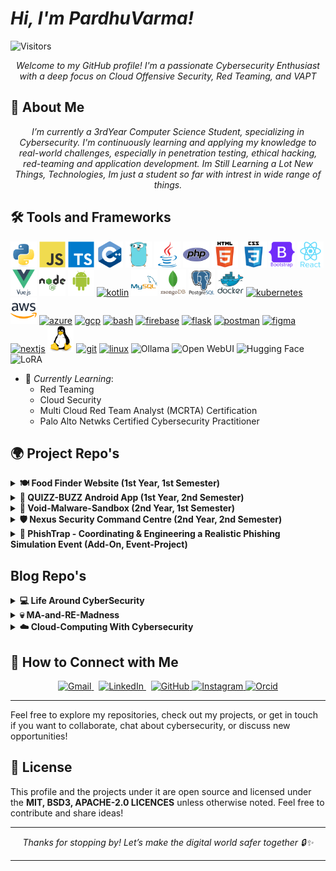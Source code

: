 # *Hi, I'm PardhuVarma!*
![Visitors](https://komarev.com/ghpvc/?username=PardhuSreeRushiVarma20060119&color=blue)

<p align="center">
  <em>Welcome to my GitHub profile! I'm a passionate Cybersecurity Enthusiast with a deep focus on Cloud Offensive Security, Red Teaming, and VAPT</em>
</p>

## 🚀 About Me

<p align="center">
  <em>I’m currently a 3rdYear Computer Science Student, specializing in Cybersecurity. I'm continuously learning and applying my knowledge to real-world challenges, especially in penetration testing, ethical hacking, red-teaming and application development. Im Still Learning a Lot New Things, Technologies, Im just a student so far with intrest in wide range of things. </em>
</p>

## 🛠️ Tools and Frameworks

<p><a target="_blank" href="https://raw.githubusercontent.com/devicons/devicon/master/icons/python/python-original.svg" style="display: inline-block;"><img src="https://raw.githubusercontent.com/devicons/devicon/master/icons/python/python-original.svg" alt="python" width="42" height="42" /></a>
<a target="_blank" href="https://raw.githubusercontent.com/devicons/devicon/master/icons/javascript/javascript-original.svg" style="display: inline-block;"><img src="https://raw.githubusercontent.com/devicons/devicon/master/icons/javascript/javascript-original.svg" alt="javascript" width="42" height="42" /></a>
<a target="_blank" href="https://raw.githubusercontent.com/devicons/devicon/master/icons/typescript/typescript-original.svg" style="display: inline-block;"><img src="https://raw.githubusercontent.com/devicons/devicon/master/icons/typescript/typescript-original.svg" alt="typescript" width="42" height="42" /></a>
<a target="_blank" href="https://raw.githubusercontent.com/devicons/devicon/master/icons/cplusplus/cplusplus-original.svg" style="display: inline-block;"><img src="https://raw.githubusercontent.com/devicons/devicon/master/icons/cplusplus/cplusplus-original.svg" alt="cplusplus" width="42" height="42" /></a>
<a target="_blank" href="https://raw.githubusercontent.com/devicons/devicon/master/icons/go/go-original.svg" style="display: inline-block;"><img src="https://raw.githubusercontent.com/devicons/devicon/master/icons/go/go-original.svg" alt="go" width="42" height="42" /></a>
<a target="_blank" href="https://raw.githubusercontent.com/devicons/devicon/master/icons/java/java-original.svg" style="display: inline-block;"><img src="https://raw.githubusercontent.com/devicons/devicon/master/icons/java/java-original.svg" alt="java" width="42" height="42" /></a>
<a target="_blank" href="https://raw.githubusercontent.com/devicons/devicon/master/icons/php/php-original.svg" style="display: inline-block;"><img src="https://raw.githubusercontent.com/devicons/devicon/master/icons/php/php-original.svg" alt="php" width="42" height="42" /></a>
<a target="_blank" href="https://raw.githubusercontent.com/devicons/devicon/master/icons/html5/html5-original-wordmark.svg" style="display: inline-block;"><img src="https://raw.githubusercontent.com/devicons/devicon/master/icons/html5/html5-original-wordmark.svg" alt="html5" width="42" height="42" /></a>
<a target="_blank" href="https://raw.githubusercontent.com/devicons/devicon/master/icons/css3/css3-original-wordmark.svg" style="display: inline-block;"><img src="https://raw.githubusercontent.com/devicons/devicon/master/icons/css3/css3-original-wordmark.svg" alt="css3" width="42" height="42" /></a>
<a target="_blank" href="https://raw.githubusercontent.com/devicons/devicon/master/icons/bootstrap/bootstrap-plain-wordmark.svg" style="display: inline-block;"><img src="https://raw.githubusercontent.com/devicons/devicon/master/icons/bootstrap/bootstrap-plain-wordmark.svg" alt="bootstrap" width="42" height="42" /></a>
<a target="_blank" href="https://raw.githubusercontent.com/devicons/devicon/master/icons/react/react-original-wordmark.svg" style="display: inline-block;"><img src="https://raw.githubusercontent.com/devicons/devicon/master/icons/react/react-original-wordmark.svg" alt="react" width="42" height="42" /></a>
<a target="_blank" href="https://raw.githubusercontent.com/devicons/devicon/master/icons/vuejs/vuejs-original-wordmark.svg" style="display: inline-block;"><img src="https://raw.githubusercontent.com/devicons/devicon/master/icons/vuejs/vuejs-original-wordmark.svg" alt="vuejs" width="42" height="42" /></a>
<a target="_blank" href="https://raw.githubusercontent.com/devicons/devicon/master/icons/nodejs/nodejs-original-wordmark.svg" style="display: inline-block;"><img src="https://raw.githubusercontent.com/devicons/devicon/master/icons/nodejs/nodejs-original-wordmark.svg" alt="nodejs" width="42" height="42" /></a>
<a target="_blank" href="https://raw.githubusercontent.com/devicons/devicon/master/icons/android/android-original-wordmark.svg" style="display: inline-block;"><img src="https://raw.githubusercontent.com/devicons/devicon/master/icons/android/android-original-wordmark.svg" alt="android" width="42" height="42" /></a>
<a target="_blank" href="https://www.vectorlogo.zone/logos/kotlinlang/kotlinlang-icon.svg" style="display: inline-block;"><img src="https://www.vectorlogo.zone/logos/kotlinlang/kotlinlang-icon.svg" alt="kotlin" width="42" height="42" /></a>
<a target="_blank" href="https://raw.githubusercontent.com/devicons/devicon/master/icons/mysql/mysql-original-wordmark.svg" style="display: inline-block;"><img src="https://raw.githubusercontent.com/devicons/devicon/master/icons/mysql/mysql-original-wordmark.svg" alt="mysql" width="42" height="42" /></a>
<a target="_blank" href="https://raw.githubusercontent.com/devicons/devicon/master/icons/mongodb/mongodb-original-wordmark.svg" style="display: inline-block;"><img src="https://raw.githubusercontent.com/devicons/devicon/master/icons/mongodb/mongodb-original-wordmark.svg" alt="mongodb" width="42" height="42" /></a>
<a target="_blank" href="https://raw.githubusercontent.com/devicons/devicon/master/icons/postgresql/postgresql-original-wordmark.svg" style="display: inline-block;"><img src="https://raw.githubusercontent.com/devicons/devicon/master/icons/postgresql/postgresql-original-wordmark.svg" alt="postgresql" width="42" height="42" /></a>
<a target="_blank" href="https://raw.githubusercontent.com/devicons/devicon/master/icons/docker/docker-original-wordmark.svg" style="display: inline-block;"><img src="https://raw.githubusercontent.com/devicons/devicon/master/icons/docker/docker-original-wordmark.svg" alt="docker" width="42" height="42" /></a>
<a target="_blank" href="https://www.vectorlogo.zone/logos/kubernetes/kubernetes-icon.svg" style="display: inline-block;"><img src="https://www.vectorlogo.zone/logos/kubernetes/kubernetes-icon.svg" alt="kubernetes" width="42" height="42" /></a>
<a target="_blank" href="https://raw.githubusercontent.com/devicons/devicon/master/icons/amazonwebservices/amazonwebservices-original-wordmark.svg" style="display: inline-block;"><img src="https://raw.githubusercontent.com/devicons/devicon/master/icons/amazonwebservices/amazonwebservices-original-wordmark.svg" alt="aws" width="42" height="42" /></a>
<a target="_blank" href="https://www.vectorlogo.zone/logos/microsoft_azure/microsoft_azure-icon.svg" style="display: inline-block;"><img src="https://www.vectorlogo.zone/logos/microsoft_azure/microsoft_azure-icon.svg" alt="azure" width="42" height="42" /></a>
<a target="_blank" href="https://www.vectorlogo.zone/logos/google_cloud/google_cloud-icon.svg" style="display: inline-block;"><img src="https://www.vectorlogo.zone/logos/google_cloud/google_cloud-icon.svg" alt="gcp" width="42" height="42" /></a>
<a target="_blank" href="https://www.vectorlogo.zone/logos/gnu_bash/gnu_bash-icon.svg" style="display: inline-block;"><img src="https://www.vectorlogo.zone/logos/gnu_bash/gnu_bash-icon.svg" alt="bash" width="42" height="42" /></a>
<a target="_blank" href="https://www.vectorlogo.zone/logos/firebase/firebase-icon.svg" style="display: inline-block;"><img src="https://www.vectorlogo.zone/logos/firebase/firebase-icon.svg" alt="firebase" width="42" height="42" /></a>
<a target="_blank" href="https://www.vectorlogo.zone/logos/pocoo_flask/pocoo_flask-icon.svg" style="display: inline-block;"><img src="https://www.vectorlogo.zone/logos/palletsprojects_flask/palletsprojects_flask-ar21.svg" alt="flask" width="42" height="42" /></a>
<a target="_blank" href="https://www.vectorlogo.zone/logos/getpostman/getpostman-icon.svg" style="display: inline-block;"><img src="https://www.vectorlogo.zone/logos/getpostman/getpostman-icon.svg" alt="postman" width="42" height="42" /></a>
<a target="_blank" href="https://www.vectorlogo.zone/logos/figma/figma-icon.svg" style="display: inline-block;"><img src="https://www.vectorlogo.zone/logos/figma/figma-icon.svg" alt="figma" width="42" height="42" /></a>
<a target="_blank" href="https://cdn.worldvectorlogo.com/logos/nextjs-2.svg" style="display: inline-block;"><img src="https://cdn.worldvectorlogo.com/logos/nextjs-2.svg" alt="nextjs" width="42" height="42" /></a>
<a target="_blank" href="https://raw.githubusercontent.com/devicons/devicon/master/icons/linux/linux-original.svg" style="display: inline-block;"><img src="https://raw.githubusercontent.com/devicons/devicon/master/icons/linux/linux-original.svg" alt="linux" width="42" height="42" /></a>
<a target="_blank" href="https://www.vectorlogo.zone/logos/git-scm/git-scm-icon.svg" style="display: inline-block;"><img src="https://www.vectorlogo.zone/logos/git-scm/git-scm-icon.svg" alt="git" width="42" height="42" /></a>
<a target="_blank" href="https://github.com/user-attachments/assets/a5952035-c500-4e7e-9ae7-cdffaccdb5c0" style="display: inline-block;"><img src="https://github.com/user-attachments/assets/a5952035-c500-4e7e-9ae7-cdffaccdb5c0" alt="linux" width="42" height="42" /></a>
<!-- Ollama -->
<a target="_blank">
  <img src="https://github.com/user-attachments/assets/c495b7e3-5365-41f1-b1ab-07092b335f7c" alt="Ollama" width="42" height="42" />
</a>
<!-- Open WebUI -->
<a target="_blank">
  <img src="https://github.com/user-attachments/assets/96f8780d-0fc5-4a10-baf4-7a09e9c35bb1" alt="Open WebUI" width="42" height="42" />
</a>
<!-- HuggingFace/LLM -->
<a target="_blank">
  <img src="https://huggingface.co/front/assets/huggingface_logo-noborder.svg" alt="Hugging Face" width="42" height="42" />
</a>
<!-- LoRA / PEFT (Generic ML Icon) -->
<a target="_blank">
  <img src="https://www.svgrepo.com/show/340628/machine-learning-model.svg" alt="LoRA" width="42" height="42" />
</a>
</p>

- 🌱 *Currently Learning*:
  - Red Teaming
  - Cloud Security 
  - Multi Cloud Red Team Analyst (MCRTA) Certification
  - Palo Alto Netwks Certified Cybersecurity Practitioner 

## 🌍 Project Repo's

<details>
  <summary><strong>🍽️ Food Finder Website (1st Year, 1st Semester)</strong></summary>

  - **📌 Purpose**: The Food Finder Website helps users discover food options based on location, cuisine, and other preferences. It is designed to make finding food easier and faster.
  - **🛠️ Tech Stack**: HTML, CSS, JavaScript
  - **🎯 Target Audience**: Foodies, people looking for nearby restaurants, users interested in food delivery options
  - **🔗 GitHub Repo**: [Food-Finder Website](https://github.com/PardhuSreeRushiVarma20060119/Food-Finder-Website)

</details>

<details>
  <summary><strong>📱 QUIZZ-BUZZ Android App (1st Year, 2nd Semester)</strong></summary>

  - **📌 Purpose**: QUIZZ-BUZZ is an interactive mobile application designed to engage users with quizzes on various topics. Users can challenge their knowledge and learn new things in a fun and engaging way.
  - **🛠️ Tech Stack**: Android Development, Java/Kotlin (for native Android app development), XML (for UI Design), MongoDB (Database)
  - **🎯 Target Audience**: Quiz enthusiasts, Learners, and educators
  - **🔗 GitHub Repo**: [QUIZZ-BUZZ Android App](https://github.com/PardhuSreeRushiVarma20060119/QUIZZ-BUZZ-Android-App-)

</details>

<details>
  <summary><strong>🧪 Void-Malware-Sandbox (2nd Year, 1st Semester)</strong></summary>

  - **📌 Purpose**: A sandbox environment designed for analyzing and studying malware behavior.
  - **🛠️ Tech Stack**: Android Development, Java/Kotlin
  - **🎯 Target Audience**: Cybersecurity professionals, researchers, and students interested in malware analysis
  - **🔗 GitHub Repo**: [Void-Malware-Sandbox GitHub](https://github.com/PardhuSreeRushiVarma20060119/Void-Malware-Sandbox)

</details>

<details>
  <summary><strong>🛡️ Nexus Security Command Centre (2nd Year, 2nd Semester)</strong></summary>

  - **📌 Purpose**: A comprehensive web-based platform for enhancing cybersecurity management and threat detection.
  - **🛠️ Tech Stack**: Next.js 14.1.0, TypeScript, PostgreSQL, Prisma ORM, VirusTotal API, Tremor, Recharts
  - **🎯 Target Audience**: Cybersecurity professionals, researchers, organizations, and students seeking advanced vulnerability management and threat analysis
  - **🔗 GitHub Repo**: [The-Nexus-Security](https://github.com/PardhuSreeRushiVarma20060119/The-Nexus-Security)

</details>

<details>
  <summary><strong>🎣 PhishTrap - Coordinating & Engineering a Realistic Phishing Simulation Event (Add-On, Event-Project)</strong></summary>

  - **📌 Purpose**: An Immersive Phishing Simulation Challenge where participants took on the role of adversaries to ethically breach human-layer defenses through advanced phishing tactics and social engineering techniques.
  - **🛠️ Tech Stack**: Kali Linux CLI, Python, Flask, Ngrok
  - **🎯 Target Audience**: Students having fun with learning and doing phishing challenges
  - **🔗 GitHub Repo**: [The-PhishTrap](https://github.com/PardhuSreeRushiVarma20060119/PhishTrap.git)

</details>

## Blog Repo's
<details>
  <summary><strong>💻 Life Around CyberSecurity</strong></summary>

  - **📌 Purpose**: A living repository documenting my journey through Cybersecurity.
  - **🛠️ Tech Stack**: 
    
> A breakdown of technologies I actively use across my cybersecurity journey — from offense to cloud, RE, and infrastructure.

<table>
  <thead>
    <tr>
      <th align="left">🧩 Category</th>
      <th align="left">🔧 Tools & Technologies</th>
    </tr>
  </thead>
  <tbody>

  <tr>
      <td><strong>💻 Languages</strong></td>
      <td>
        <img src="https://img.shields.io/badge/Python-3776AB?style=flat&logo=python&logoColor=white" title="Scripting & Automation"/>
        <img src="https://img.shields.io/badge/Bash-4EAA25?style=flat&logo=gnu-bash&logoColor=white" title="Shell scripting"/>
        <img src="https://img.shields.io/badge/JavaScript-F7DF1E?style=flat&logo=javascript&logoColor=black" title="Web-based scripting"/>
        <img src="https://img.shields.io/badge/PowerShell-5391FE?style=flat&logo=powershell&logoColor=white" title="Windows automation & payloads"/>
        <img src="https://img.shields.io/badge/C-00599C?style=flat&logo=c&logoColor=white" title="Low-level programming & RE"/>
      </td>
    </tr>

  <tr>
      <td><strong>☁️ Cloud</strong></td>
      <td>
        <img src="https://img.shields.io/badge/AWS-232F3E?style=flat&logo=amazon-aws&logoColor=white" title="IAM, CloudTrail, EC2 Attacks"/>
        <img src="https://img.shields.io/badge/Azure-0078D4?style=flat&logo=microsoft-azure&logoColor=white" title="Defender, Sentinel, PrivEsc"/>
        <img src="https://img.shields.io/badge/Kubernetes-326CE5?style=flat&logo=kubernetes&logoColor=white" title="Container orchestration & attacks"/>
      </td>
    </tr>

  <tr>
      <td><strong>🛡️ Offensive Security</strong></td>
      <td>
        <img src="https://img.shields.io/badge/Metasploit-000000?style=flat&logo=data:image/svg+xml;base64,PHN2ZyBmaWxsPSIjZmZmIiB3aWR0aD0iMzIiIGhlaWdodD0iMzIiIHZpZXdCb3g9IjAgMCA0ODAgNDgwIiB4bWxucz0iaHR0cDovL3d3dy53My5vcmcvMjAwMC9zdmciPgogIDxwYXRoIGQ9Ik0yMzkgMzdMMTYzIDY2djMyTDEyMCA5OGwzMyA2NXYzOGw2OCAzOWgxNzJsNjYtMzd2LTQzbDI4LTQ4LTUxLTNWMzdsLTk4LTIwLTYwIDIweiIvPgogIDxwYXRoIGQ9Ik0yMzIgMjY5bC02MiA0M2wtMyA3M2g1NmwxNi02M3oiLz4KICA8cGF0aCBkPSJNMTgyIDIxOGg3NnY1MGgtNzZ6Ii8+Cjwvc3ZnPg==&label=Metasploit" title="Exploit Framework"/>
        <img src="https://img.shields.io/badge/Cobalt_Strike-333?style=flat&logo=cobaltstrike&logoColor=blue" title="Red Team C2"/>
        <img src="https://img.shields.io/badge/Nmap-0088cc?style=flat&logo=gnupg&logoColor=white" title="Network mapping & recon"/>
        <img src="https://img.shields.io/badge/BloodHound-red?style=flat&logo=bloodhound&logoColor=white" title="Active Directory Enumeration"/>
      </td>
    </tr>

  <tr>
      <td><strong>🧬 Reverse Engineering</strong></td>
      <td>
        <img src="https://img.shields.io/badge/Ghidra-E60000?style=flat&logo=ghidra&logoColor=white" title="Static Analysis, Decompiler"/>
        <img src="https://img.shields.io/badge/IDA--Free-000000?style=flat&logo=hexo&logoColor=white" title="Disassembler"/>
        <img src="https://img.shields.io/badge/x64dbg-black?style=flat&logo=windows&logoColor=white" title="Dynamic Debugging"/>
        <img src="https://img.shields.io/badge/Radare2-cc0000?style=flat&logo=redhat&logoColor=white" title="Binary analysis at hex-level"/>
      </td>
    </tr>

  <tr>
      <td><strong>📦 Containerization</strong></td>
      <td>
        <img src="https://img.shields.io/badge/Docker-2496ED?style=flat&logo=docker&logoColor=white" title="Container runtime"/>
        <img src="https://img.shields.io/badge/Podman-892CA0?style=flat&logo=podman&logoColor=white" title="Docker alternative"/>
        <img src="https://img.shields.io/badge/Kubernetes-326CE5?style=flat&logo=kubernetes&logoColor=white" title="Cluster management"/>
      </td>
    </tr>

  <tr>
      <td><strong>📈 Monitoring & Logging</strong></td>
      <td>
        <img src="https://img.shields.io/badge/Wazuh-0054A6?style=flat&logo=wazuh&logoColor=white" title="SIEM & endpoint monitoring"/>
        <img src="https://img.shields.io/badge/Sysmon-000000?style=flat&logo=windows&logoColor=white" title="Windows Event Monitoring"/>
        <img src="https://img.shields.io/badge/ELK_Stack-005571?style=flat&logo=elasticstack&logoColor=white" title="Log collection & visualization"/>
      </td>
    </tr>

  <tr>
      <td><strong>🧪 Custom Stack</strong></td>
      <td>
        <img src="https://img.shields.io/badge/Fastify-20232A?style=flat&logo=node.js&logoColor=white" title="Minimal & Fast Backend (Node.js)"/>
        <img src="https://img.shields.io/badge/React-20232A?style=flat&logo=react&logoColor=61DAFB" title="Frontend UI"/>
        <img src="https://img.shields.io/badge/MongoDB-4EA94B?style=flat&logo=mongodb&logoColor=white" title="NoSQL Database"/>
      </td>
    </tr>

  <tr>
  <td><strong>🖥️ Operating Systems</strong></td>
  <td>
    <img src="https://img.shields.io/badge/Kali_Linux-557C94?style=flat&logo=kalilinux&logoColor=white" title="Kali Linux (Debian-based)"/>
    <img src="https://img.shields.io/badge/Parrot_OS-1F1F1F?style=flat&logo=linux&logoColor=white" title="Parrot OS (Debian-based)"/>
    <img src="https://img.shields.io/badge/Ubuntu-E95420?style=flat&logo=ubuntu&logoColor=white" title="Ubuntu (Debian-based)"/>
    <img src="https://img.shields.io/badge/Rocky_Linux-10B981?style=flat&logo=rockylinux&logoColor=white" title="Rocky Linux (Fedora/RHEL-based)"/>
    <img src="https://img.shields.io/badge/REMnux-4B286D?style=flat&logo=ubuntu&logoColor=white" title="REMnux (Ubuntu-based)"/>
    <img src="https://img.shields.io/badge/-FlareVM-0078D4?style=flat&logo=windows&logoColor=white" title="FlareVM (Windows-based)"/>
  </td>
</tr>
  </tbody>
</table>

  - **🎯 Target Audience**: Cybersecurity Students, Professionals etc.
  - **🔗 GitHub Repo**: [Life Around Cyber Security](https://github.com/PardhuSreeRushiVarma20060119/LifeAroundCybersecurity-Repo/tree/main)

</details>

<details>
  <summary><strong>💀 MA-and-RE-Madness</strong></summary>

  - **📌 Purpose**: Malware Analysis & Reverse Engineering Repository
  - **🛠️ Tech Stack**: -
  - **🎯 Target Audience**: Cybersucurity Students, Malware Analysts, RE Experts and etc.
  - **🔗 GitHub Repo**: [MA-and-RE-Madness](https://github.com/PardhuSreeRushiVarma20060119/MA-and-RE-Madness)

</details>

<details>
  <summary><strong> ☁️ Cloud-Computing With Cybersecurity </strong></summary>

  - **📌 Purpose**: Cloud Security & Computing
  - **🛠️ Tech Stack**: -
  - **🎯 Target Audience**: Cybersucurity Students, Cloud Analyst, Cloud Offensive Security etc.
  - **🔗 GitHub Repo**: [Cloud Computiing With Cybersecurity](https://github.com/PardhuSreeRushiVarma20060119/Cloud-Computing-With-Cybersecurity)

</details>


## 💬 How to Connect with Me
<!-- Social / Contact -->
<p align="center">
  <a href="mailto:pardhusreerushivarma@gmail.com">
    <img src="https://github.com/user-attachments/assets/82986961-5723-4a41-bc12-b7a7263a48a1" alt="Gmail" />
  </a>
  &nbsp;
  <a href="https://www.linkedin.com/in/pardhu-sri-rushi-varma-konduru-696886279">
    <img src="https://github.com/user-attachments/assets/58a0a278-1591-4da0-9494-9f50a78493df" alt="LinkedIn" />
  </a>
  &nbsp;
  <a href="https://github.com/PardhuSreeRushiVarma20060119">
    <img src="https://github.com/user-attachments/assets/0a5526f5-7959-41cc-a9a1-31524bbc88bc" alt="GitHub" />
  </a>
  <a>
  <a href="https://www.instagram.com/pardhu.varma_x/">
    <img src="https://github.com/user-attachments/assets/5746417b-8751-436a-810b-02da02b7e2e1" alt="Instagram" />
  </a> 
  <a>
  <a href="https://orcid.org/0009-0005-3251-9944">
    <img src="https://github.com/user-attachments/assets/e67da3dc-1774-44c7-8b9c-f80cf7253efc" alt="Orcid" />
  </a>
</p>

---
Feel free to explore my repositories, check out my projects, or get in touch if you want to collaborate, chat about cybersecurity, or discuss new opportunities!

## 📄 License
This profile and the projects under it are open source and licensed under the **MIT, BSD3, APACHE-2.0 LICENCES** unless otherwise noted. Feel free to contribute and share ideas!

---

<p align="center">
  <em>Thanks for stopping by! Let’s make the digital world safer together 🔒✨</em>
</p>

---

